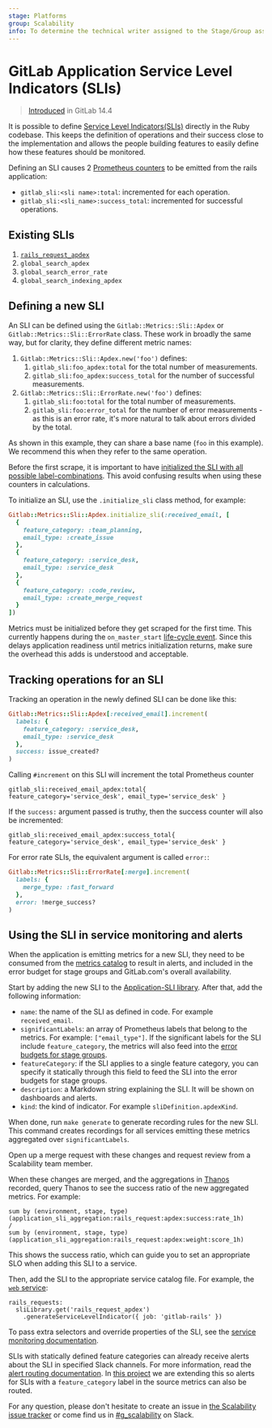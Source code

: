 ```yaml
---
stage: Platforms
group: Scalability
info: To determine the technical writer assigned to the Stage/Group associated with this page, see https://about.gitlab.com/handbook/engineering/ux/technical-writing/#assignments
---
```


# GitLab Application Service Level Indicators (SLIs)

> [Introduced](https://gitlab.com/groups/gitlab-com/gl-infra/-/epics/525) in GitLab 14.4

It is possible to define [Service Level Indicators(SLIs)](https://en.wikipedia.org/wiki/Service_level_indicator)
directly in the Ruby codebase. This keeps the definition of operations
and their success close to the implementation and allows the people
building features to easily define how these features should be
monitored.

Defining an SLI causes 2
[Prometheus counters](https://prometheus.io/docs/concepts/metric_types/#counter)
to be emitted from the rails application:

- `gitlab_sli:<sli name>:total`: incremented for each operation.
- `gitlab_sli:<sli_name>:success_total`: incremented for successful
  operations.

## Existing SLIs

1. [`rails_request_apdex`](rails_request_apdex.md)
1. `global_search_apdex`
1. `global_search_error_rate`
1. `global_search_indexing_apdex`

## Defining a new SLI

An SLI can be defined using the `Gitlab::Metrics::Sli::Apdex` or
`Gitlab::Metrics::Sli::ErrorRate` class. These work in broadly the same way, but
for clarity, they define different metric names:

1. `Gitlab::Metrics::Sli::Apdex.new('foo')` defines:
    1. `gitlab_sli:foo_apdex:total` for the total number of measurements.
    1. `gitlab_sli:foo_apdex:success_total` for the number of successful
       measurements.
1. `Gitlab::Metrics::Sli::ErrorRate.new('foo')` defines:
    1. `gitlab_sli:foo:total` for the total number of measurements.
    1. `gitlab_sli:foo:error_total` for the number of error
       measurements - as this is an error rate, it's more natural to talk about
       errors divided by the total.

As shown in this example, they can share a base name (`foo` in this example). We
recommend this when they refer to the same operation.

Before the first scrape, it is important to have
[initialized the SLI with all possible label-combinations](https://prometheus.io/docs/practices/instrumentation/#avoid-missing-metrics).
This avoid confusing results when using these counters in calculations.

To initialize an SLI, use the `.initialize_sli` class method, for
example:

```ruby
Gitlab::Metrics::Sli::Apdex.initialize_sli(:received_email, [
  {
    feature_category: :team_planning,
    email_type: :create_issue
  },
  {
    feature_category: :service_desk,
    email_type: :service_desk
  },
  {
    feature_category: :code_review,
    email_type: :create_merge_request
  }
])
```

Metrics must be initialized before they get scraped for the first time.
This currently happens during the `on_master_start` [life-cycle event](https://gitlab.com/gitlab-org/gitlab/blob/master/lib/gitlab/cluster/lifecycle_events.rb).
Since this delays application readiness until metrics initialization returns, make sure the overhead
this adds is understood and acceptable.

## Tracking operations for an SLI

Tracking an operation in the newly defined SLI can be done like this:

```ruby
Gitlab::Metrics::Sli::Apdex[:received_email].increment(
  labels: {
    feature_category: :service_desk,
    email_type: :service_desk
  },
  success: issue_created?
)
```

Calling `#increment` on this SLI will increment the total Prometheus counter

```prometheus
gitlab_sli:received_email_apdex:total{ feature_category='service_desk', email_type='service_desk' }
```

If the `success:` argument passed is truthy, then the success counter will also
be incremented:

```prometheus
gitlab_sli:received_email_apdex:success_total{ feature_category='service_desk', email_type='service_desk' }
```

For error rate SLIs, the equivalent argument is called `error:`:

```ruby
Gitlab::Metrics::Sli::ErrorRate[:merge].increment(
  labels: {
    merge_type: :fast_forward
  },
  error: !merge_success?
)
```

## Using the SLI in service monitoring and alerts

When the application is emitting metrics for a new SLI, they need
to be consumed from the [metrics catalog](https://gitlab.com/gitlab-com/runbooks/-/tree/master/metrics-catalog)
to result in alerts, and included in the error budget for stage
groups and GitLab.com's overall availability.

Start by adding the new SLI to the
[Application-SLI library](https://gitlab.com/gitlab-com/runbooks/-/blob/d109886dfd5170793eeb8de3d69aafd4a9da78f6/metrics-catalog/gitlab-slis/library.libsonnet#L4).
After that, add the following information:

- `name`: the name of the SLI as defined in code. For example
  `received_email`.
- `significantLabels`: an array of Prometheus labels that belong to the
  metrics. For example: `["email_type"]`. If the significant labels
  for the SLI include `feature_category`, the metrics will also
  feed into the
  [error budgets for stage groups](../stage_group_observability/index.md#error-budget).
- `featureCategory`: if the SLI applies to a single feature category,
  you can specify it statically through this field to feed the SLI
  into the error budgets for stage groups.
- `description`: a Markdown string explaining the SLI. It will
  be shown on dashboards and alerts.
- `kind`: the kind of indicator. For example `sliDefinition.apdexKind`.

When done, run `make generate` to generate recording rules for
the new SLI. This command creates recordings for all services
emitting these metrics aggregated over `significantLabels`.

Open up a merge request with these changes and request review from a Scalability
team member.

When these changes are merged, and the aggregations in
[Thanos](https://thanos.gitlab.net) recorded, query Thanos to see
the success ratio of the new aggregated metrics. For example:

```prometheus
sum by (environment, stage, type)(application_sli_aggregation:rails_request:apdex:success:rate_1h)
/
sum by (environment, stage, type)(application_sli_aggregation:rails_request:apdex:weight:score_1h)
```

This shows the success ratio, which can guide you to set an
appropriate SLO when adding this SLI to a service.

Then, add the SLI to the appropriate service
catalog file. For example, the [`web` service](https://gitlab.com/gitlab-com/runbooks/-/blob/2b7be37a006c236bd684a4e6a1fbf4c66158292a/metrics-catalog/services/web.jsonnet#L198):

```jsonnet
rails_requests:
  sliLibrary.get('rails_request_apdex')
    .generateServiceLevelIndicator({ job: 'gitlab-rails' })
```

To pass extra selectors and override properties of the SLI, see the
[service monitoring documentation](https://gitlab.com/gitlab-com/runbooks/blob/master/metrics-catalog/README.md).

SLIs with statically defined feature categories can already receive
alerts about the SLI in specified Slack channels. For more information, read the
[alert routing documentation](https://gitlab.com/gitlab-com/runbooks/-/blob/master/docs/uncategorized/alert-routing.md).
In [this project](https://gitlab.com/groups/gitlab-com/gl-infra/-/epics/614)
we are extending this so alerts for SLIs with a `feature_category`
label in the source metrics can also be routed.

For any question, please don't hesitate to create an issue in
[the Scalability issue tracker](https://gitlab.com/gitlab-com/gl-infra/scalability/-/issues)
or come find us in
[#g_scalability](https://gitlab.slack.com/archives/CMMF8TKR9) on Slack.
